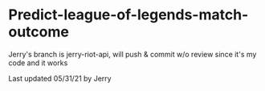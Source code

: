 # Predict-league-of-legends-match-outcome

Jerry's branch is jerry-riot-api, will push & commit w/o review since it's my code and it works

Last updated 05/31/21 by Jerry
